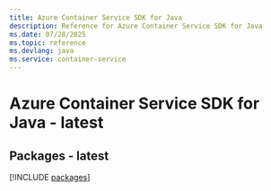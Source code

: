 ```yaml
---
title: Azure Container Service SDK for Java
description: Reference for Azure Container Service SDK for Java
ms.date: 07/28/2025
ms.topic: reference
ms.devlang: java
ms.service: container-service
---
```

# Azure Container Service SDK for Java - latest
## Packages - latest
[!INCLUDE [packages](container-service-index.md)]